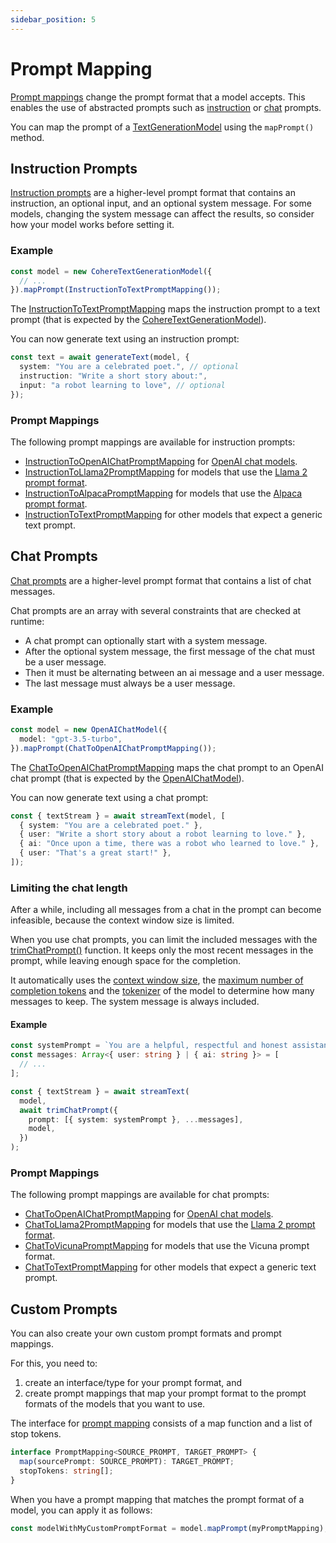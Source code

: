 ```yaml
---
sidebar_position: 5
---
```


# Prompt Mapping

[Prompt mappings](/api/interfaces/PromptMapping) change the prompt format that a model accepts.
This enables the use of abstracted prompts such as [instruction](/api/modules#instructionprompt) or [chat](/api/modules#chatprompt) prompts.

You can map the prompt of a [TextGenerationModel](/api/interfaces/TextGenerationModel) using the `mapPrompt()` method.

## Instruction Prompts

[Instruction prompts](/api/modules#instructionprompt) are a higher-level prompt format that contains an instruction, an optional input, and an optional system message. For some models, changing the system message can affect the results, so consider how your model works before setting it.

### Example

```ts
const model = new CohereTextGenerationModel({
  // ...
}).mapPrompt(InstructionToTextPromptMapping());
```

The [InstructionToTextPromptMapping](/api/modules#instructiontotextpromptmapping) maps the instruction prompt to a text prompt (that is expected by the [CohereTextGenerationModel](/api/classes/CohereTextGenerationModel)).

You can now generate text using an instruction prompt:

```ts
const text = await generateText(model, {
  system: "You are a celebrated poet.", // optional
  instruction: "Write a short story about:",
  input: "a robot learning to love", // optional
});
```

### Prompt Mappings

The following prompt mappings are available for instruction prompts:

- [InstructionToOpenAIChatPromptMapping](/api/modules#instructiontoopenaichatpromptmapping)
  for [OpenAI chat models](/api/classes/OpenAIChatModel).
- [InstructionToLlama2PromptMapping](/api/modules#instructiontollama2promptmapping)
  for models that use the [Llama 2 prompt format](https://www.philschmid.de/llama-2#how-to-prompt-llama-2-chat).
- [InstructionToAlpacaPromptMapping](/api/modules#instructiontoalpacapromptmapping)
  for models that use the [Alpaca prompt format](https://github.com/tatsu-lab/stanford_alpaca#data-release).
- [InstructionToTextPromptMapping](/api/modules#instructiontotextpromptmapping)
  for other models that expect a generic text prompt.

## Chat Prompts

[Chat prompts](/api/modules#chatprompt) are a higher-level prompt format that contains a list of chat messages.

Chat prompts are an array with several constraints that are checked at runtime:

- A chat prompt can optionally start with a system message.
- After the optional system message, the first message of the chat must be a user message.
- Then it must be alternating between an ai message and a user message.
- The last message must always be a user message.

### Example

```ts
const model = new OpenAIChatModel({
  model: "gpt-3.5-turbo",
}).mapPrompt(ChatToOpenAIChatPromptMapping());
```

The [ChatToOpenAIChatPromptMapping](/api/modules#chattoopenaichatpromptmapping) maps the chat prompt to an OpenAI chat prompt (that is expected by the [OpenAIChatModel](/api/classes/OpenAIChatModel)).

You can now generate text using a chat prompt:

```ts
const { textStream } = await streamText(model, [
  { system: "You are a celebrated poet." },
  { user: "Write a short story about a robot learning to love." },
  { ai: "Once upon a time, there was a robot who learned to love." },
  { user: "That's a great start!" },
]);
```

### Limiting the chat length

After a while, including all messages from a chat in the prompt can become infeasible, because the context window size is limited.

When you use chat prompts, you can limit the included messages with the [trimChatPrompt()](/api/modules#trimchatprompt) function.
It keeps only the most recent messages in the prompt, while leaving enough space for the completion.

It automatically uses the [context window size](/api/interfaces/TextGenerationModel#contextwindowsize), the [maximum number of completion tokens](/api/interfaces/TextGenerationModel#maxcompletiontokens) and the [tokenizer](/api/interfaces/TextGenerationModel#tokenizer) of the model to determine how many messages to keep. The system message is always included.

#### Example

```ts
const systemPrompt = `You are a helpful, respectful and honest assistant.`;
const messages: Array<{ user: string } | { ai: string }> = [
  // ...
];

const { textStream } = await streamText(
  model,
  await trimChatPrompt({
    prompt: [{ system: systemPrompt }, ...messages],
    model,
  })
);
```

### Prompt Mappings

The following prompt mappings are available for chat prompts:

- [ChatToOpenAIChatPromptMapping](/api/modules#chattoopenaichatpromptmapping)
  for [OpenAI chat models](/api/classes/OpenAIChatModel).
- [ChatToLlama2PromptMapping](/api/modules#chattollama2promptmapping)
  for models that use the [Llama 2 prompt format](https://www.philschmid.de/llama-2#how-to-prompt-llama-2-chat).
- [ChatToVicunaPromptMapping](/api/modules#chattovicunapromptmapping)
  for models that use the Vicuna prompt format.
- [ChatToTextPromptMapping](/api/modules#chattotextpromptmapping)
  for other models that expect a generic text prompt.

## Custom Prompts

You can also create your own custom prompt formats and prompt mappings.

For this, you need to:

1. create an interface/type for your prompt format, and
2. create prompt mappings that map your prompt format to the prompt formats of the models that you want to use.

The interface for [prompt mapping](/api/interfaces/PromptMapping) consists of a map function
and a list of stop tokens.

```ts
interface PromptMapping<SOURCE_PROMPT, TARGET_PROMPT> {
  map(sourcePrompt: SOURCE_PROMPT): TARGET_PROMPT;
  stopTokens: string[];
}
```

When you have a prompt mapping that matches the prompt format of a model, you can apply it as follows:

```ts
const modelWithMyCustomPromptFormat = model.mapPrompt(myPromptMapping);
```
